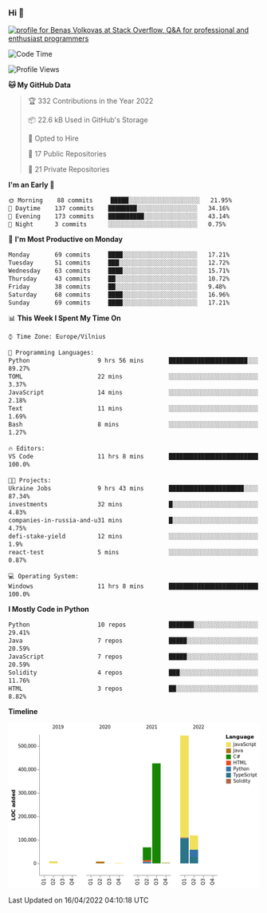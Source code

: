 ### Hi 👋
<a href="https://stackoverflow.com/users/14954249/benas-volkovas"><img src="https://stackoverflow.com/users/flair/14954249.png?theme=dark" width="208" height="58" alt="profile for Benas Volkovas at Stack Overflow, Q&amp;A for professional and enthusiast programmers" title="profile for Benas Volkovas at Stack Overflow, Q&amp;A for professional and enthusiast programmers"></a>

<!--START_SECTION:waka-->
![Code Time](http://img.shields.io/badge/Code%20Time-661%20hrs%2055%20mins-blue)

![Profile Views](http://img.shields.io/badge/Profile%20Views-3-blue)

**🐱 My GitHub Data** 

> 🏆 332 Contributions in the Year 2022
 > 
> 📦 22.6 kB Used in GitHub's Storage 
 > 
> 💼 Opted to Hire
 > 
> 📜 17 Public Repositories 
 > 
> 🔑 21 Private Repositories  
 > 
**I'm an Early 🐤** 

```text
🌞 Morning    88 commits     █████░░░░░░░░░░░░░░░░░░░░   21.95% 
🌆 Daytime    137 commits    ████████░░░░░░░░░░░░░░░░░   34.16% 
🌃 Evening    173 commits    ██████████░░░░░░░░░░░░░░░   43.14% 
🌙 Night      3 commits      ░░░░░░░░░░░░░░░░░░░░░░░░░   0.75%

```
📅 **I'm Most Productive on Monday** 

```text
Monday       69 commits     ████░░░░░░░░░░░░░░░░░░░░░   17.21% 
Tuesday      51 commits     ███░░░░░░░░░░░░░░░░░░░░░░   12.72% 
Wednesday    63 commits     ████░░░░░░░░░░░░░░░░░░░░░   15.71% 
Thursday     43 commits     ██░░░░░░░░░░░░░░░░░░░░░░░   10.72% 
Friday       38 commits     ██░░░░░░░░░░░░░░░░░░░░░░░   9.48% 
Saturday     68 commits     ████░░░░░░░░░░░░░░░░░░░░░   16.96% 
Sunday       69 commits     ████░░░░░░░░░░░░░░░░░░░░░   17.21%

```


📊 **This Week I Spent My Time On** 

```text
⌚︎ Time Zone: Europe/Vilnius

💬 Programming Languages: 
Python                   9 hrs 56 mins       ██████████████████████░░░   89.27% 
TOML                     22 mins             ░░░░░░░░░░░░░░░░░░░░░░░░░   3.37% 
JavaScript               14 mins             ░░░░░░░░░░░░░░░░░░░░░░░░░   2.18% 
Text                     11 mins             ░░░░░░░░░░░░░░░░░░░░░░░░░   1.69% 
Bash                     8 mins              ░░░░░░░░░░░░░░░░░░░░░░░░░   1.27%

🔥 Editors: 
VS Code                  11 hrs 8 mins       █████████████████████████   100.0%

🐱‍💻 Projects: 
Ukraine Jobs             9 hrs 43 mins       █████████████████████░░░░   87.34% 
investments              32 mins             █░░░░░░░░░░░░░░░░░░░░░░░░   4.83% 
companies-in-russia-and-u31 mins             █░░░░░░░░░░░░░░░░░░░░░░░░   4.75% 
defi-stake-yield         12 mins             ░░░░░░░░░░░░░░░░░░░░░░░░░   1.9% 
react-test               5 mins              ░░░░░░░░░░░░░░░░░░░░░░░░░   0.87%

💻 Operating System: 
Windows                  11 hrs 8 mins       █████████████████████████   100.0%

```

**I Mostly Code in Python** 

```text
Python                   10 repos            ███████░░░░░░░░░░░░░░░░░░   29.41% 
Java                     7 repos             █████░░░░░░░░░░░░░░░░░░░░   20.59% 
JavaScript               7 repos             █████░░░░░░░░░░░░░░░░░░░░   20.59% 
Solidity                 4 repos             ███░░░░░░░░░░░░░░░░░░░░░░   11.76% 
HTML                     3 repos             ██░░░░░░░░░░░░░░░░░░░░░░░   8.82%

```


**Timeline**

![Chart not found](https://raw.githubusercontent.com/BenasVolkovas/BenasVolkovas/main/charts/bar_graph.png) 


 Last Updated on 16/04/2022 04:10:18 UTC
<!--END_SECTION:waka-->
